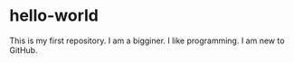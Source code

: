 # hello-world
This is my first repository.
I am a bigginer.
I like programming.
I am new to GitHub.
